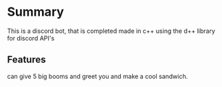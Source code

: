 # Summary

This is a discord bot, that is completed made in c++ using the d++ library for discord API's


## Features

can give 5 big booms and greet you and make a cool sandwich.
